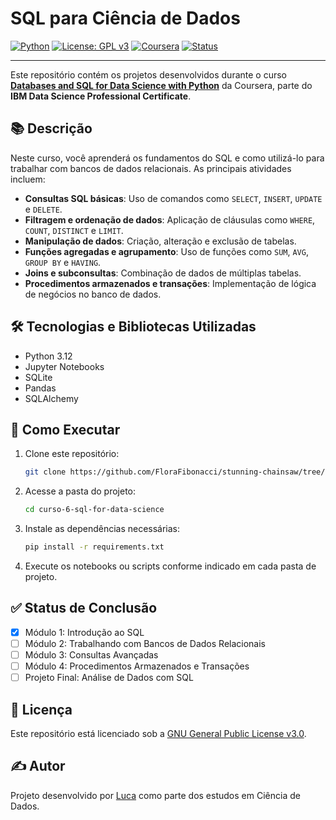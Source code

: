
# SQL para Ciência de Dados

[![Python](https://img.shields.io/badge/Python-3.12-blue.svg)](https://www.python.org/)
[![License: GPL v3](https://img.shields.io/badge/License-GPLv3-blue.svg)](https://www.gnu.org/licenses/gpl-3.0)
[![Coursera](https://img.shields.io/badge/Coursera-IBM%20Data%20Science-blue.svg)](https://www.coursera.org/learn/sql-data-science)
[![Status](https://img.shields.io/badge/Status-Em%20Andamento-yellow.svg)]()

---

Este repositório contém os projetos desenvolvidos durante o curso **[Databases and SQL for Data Science with Python](https://www.coursera.org/learn/sql-data-science)** da Coursera, parte do **IBM Data Science Professional Certificate**.

## 📚 Descrição

Neste curso, você aprenderá os fundamentos do SQL e como utilizá-lo para trabalhar com bancos de dados relacionais. As principais atividades incluem:

- **Consultas SQL básicas**: Uso de comandos como `SELECT`, `INSERT`, `UPDATE` e `DELETE`.
- **Filtragem e ordenação de dados**: Aplicação de cláusulas como `WHERE`, `COUNT`, `DISTINCT` e `LIMIT`.
- **Manipulação de dados**: Criação, alteração e exclusão de tabelas.
- **Funções agregadas e agrupamento**: Uso de funções como `SUM`, `AVG`, `GROUP BY` e `HAVING`.
- **Joins e subconsultas**: Combinação de dados de múltiplas tabelas.
- **Procedimentos armazenados e transações**: Implementação de lógica de negócios no banco de dados.

## 🛠️ Tecnologias e Bibliotecas Utilizadas

- Python 3.12
- Jupyter Notebooks
- SQLite
- Pandas
- SQLAlchemy

## 🚀 Como Executar

1. Clone este repositório:
   ```bash
   git clone https://github.com/FloraFibonacci/stunning-chainsaw/tree/972dc3ebb8a03f3c6f6f39142d521d9a28785d2c/ibm-data-science-projects/curso-6-sql-for-data-science.git
   ```

2. Acesse a pasta do projeto:
   ```bash
   cd curso-6-sql-for-data-science
   ```

3. Instale as dependências necessárias:
   ```bash
   pip install -r requirements.txt
   ```

4. Execute os notebooks ou scripts conforme indicado em cada pasta de projeto.

## ✅ Status de Conclusão

- [x] Módulo 1: Introdução ao SQL
- [ ] Módulo 2: Trabalhando com Bancos de Dados Relacionais
- [ ] Módulo 3: Consultas Avançadas
- [ ] Módulo 4: Procedimentos Armazenados e Transações
- [ ] Projeto Final: Análise de Dados com SQL

## 📄 Licença

Este repositório está licenciado sob a [GNU General Public License v3.0](https://www.gnu.org/licenses/gpl-3.0).

## ✍️ Autor

Projeto desenvolvido por [Luca](https://github.com/FloraFibonacci) como parte dos estudos em Ciência de Dados.
